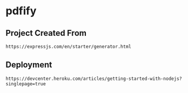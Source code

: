 # pdfify

## Project Created From
```
https://expressjs.com/en/starter/generator.html

```

## Deployment
```
https://devcenter.heroku.com/articles/getting-started-with-nodejs?singlepage=true
```
